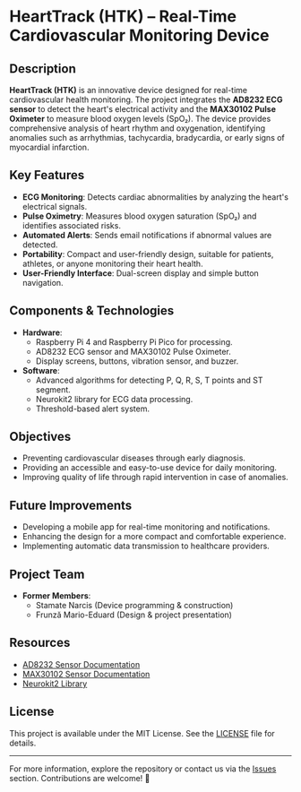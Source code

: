 # HeartTrack (HTK) – Real-Time Cardiovascular Monitoring Device  

## Description  
**HeartTrack (HTK)** is an innovative device designed for real-time cardiovascular health monitoring. The project integrates the **AD8232 ECG sensor** to detect the heart's electrical activity and the **MAX30102 Pulse Oximeter** to measure blood oxygen levels (SpO₂). The device provides comprehensive analysis of heart rhythm and oxygenation, identifying anomalies such as arrhythmias, tachycardia, bradycardia, or early signs of myocardial infarction.  

## Key Features  
- **ECG Monitoring**: Detects cardiac abnormalities by analyzing the heart's electrical signals.  
- **Pulse Oximetry**: Measures blood oxygen saturation (SpO₂) and identifies associated risks.  
- **Automated Alerts**: Sends email notifications if abnormal values are detected.  
- **Portability**: Compact and user-friendly design, suitable for patients, athletes, or anyone monitoring their heart health.  
- **User-Friendly Interface**: Dual-screen display and simple button navigation.  

## Components & Technologies  
- **Hardware**:  
  - Raspberry Pi 4 and Raspberry Pi Pico for processing.  
  - AD8232 ECG sensor and MAX30102 Pulse Oximeter.  
  - Display screens, buttons, vibration sensor, and buzzer.  
- **Software**:  
  - Advanced algorithms for detecting P, Q, R, S, T points and ST segment.  
  - Neurokit2 library for ECG data processing.  
  - Threshold-based alert system.  

## Objectives  
- Preventing cardiovascular diseases through early diagnosis.  
- Providing an accessible and easy-to-use device for daily monitoring.  
- Improving quality of life through rapid intervention in case of anomalies.  

## Future Improvements  
- Developing a mobile app for real-time monitoring and notifications.  
- Enhancing the design for a more compact and comfortable experience.  
- Implementing automatic data transmission to healthcare providers.  

## Project Team  
- **Former Members**:  
  - Stamate Narcis (Device programming & construction)  
  - Frunză Mario-Eduard (Design & project presentation)  

## Resources  
- [AD8232 Sensor Documentation](https://www.analog.com/en/products/ad8232.html)  
- [MAX30102 Sensor Documentation](https://www.maximintegrated.com/en/products/MAX30102)  
- [Neurokit2 Library](https://neurokit2.readthedocs.io/)  

## License  
This project is available under the MIT License. See the [LICENSE](LICENSE) file for details.  

---  
For more information, explore the repository or contact us via the [Issues](https://github.com/username/HeartTrack/issues) section. Contributions are welcome! 🚀
